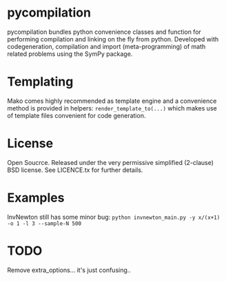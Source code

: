 pycompilation
=========

pycompilation bundles python convenience classes and function for performing compilation
and linking on the fly from python. Developed with codegeneration, compilation and
import (meta-programming) of math related problems using the SymPy package.

# Templating

Mako comes highly recommended as template engine and a convenience method is provided in helpers:
`render_template_to(...)` which makes use of template files convenient for code generation.

# License
Open Soucrce. Released under the very permissive simplified (2-clause) BSD license. See LICENCE.tx for further details.

# Examples

InvNewton still has some minor bug: 
``` python invnewton_main.py -y x/(x+1) -o 1 -l 3 --sample-N 500 ```


# TODO
Remove extra_options... it's just confusing..
